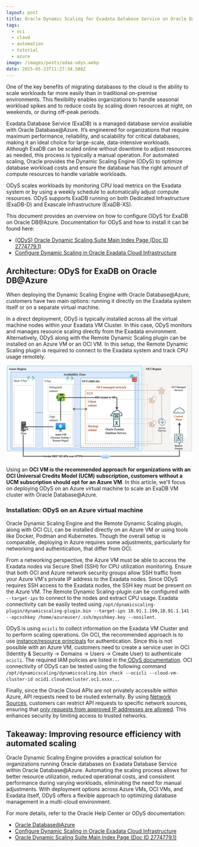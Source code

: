 ```yaml
---
layout: post
title: Oracle Dynamic Scaling for Exadata Database Service on Oracle Database@Azure
tags:
  - oci
  - cloud
  - automation
  - tutorial
  - azure
image: /images/posts/odaa-odys.webp
date: 2025-05-23T11:27:34.588Z
---
```

One of the key benefits of migrating databases to the cloud is the ability to scale workloads far more easily than in traditional on-premise environments. This flexibility enables organizations to handle seasonal workload spikes and to reduce costs by scaling down resources at night, on weekends, or during off-peak periods.

Exadata Database Service (ExaDB) is a managed database service available with Oracle Database@Azure. It’s engineered for organizations that require maximum performance, reliability, and scalability for critical databases, making it an ideal choice for large-scale, data-intensive workloads. Although ExaDB can be scaled online without downtime to adjust resources as needed, this process is typically a manual operation. For automated scaling, Oracle provides the Dynamic Scaling Engine (ODyS) to optimize database workload costs and ensure the database has the right amount of compute resources to handle variable workloads.

ODyS scales workloads by monitoring CPU load metrics on the Exadata system or by using a weekly schedule to automatically adjust compute resources. ODyS supports ExaDB running on both Dedicated Infrastructure (ExaDB-D) and Exascale Infrastructure (ExaDB-XS). 

This document provides an overview on how to configure ODyS for ExaDB on Oracle DB@Azure. Documentation for ODyS and how to install it can be found here:

* [(ODyS) Oracle Dynamic Scaling Suite Main Index Page (Doc ID 2774779.1)](https://support.oracle.com/epmos/faces/DocumentDisplay?id=2774779.1&parent=WIDGET_REFERENCES&sourceId=2770544.1)
* [Configure Dynamic Scaling in Oracle Exadata Cloud Infrastructure](https://docs.oracle.com/en/learn/dynamic_scaling_oeci/index.html)

## Architecture: ODyS for ExaDB on Oracle DB@Azure

When deploying the Dynamic Scaling Engine with Oracle Database@Azure, customers have two main options: running it directly on the Exadata system itself or on a separate virtual machine.

In a direct deployment, ODyS is typically installed across all the virtual machine nodes within your Exadata VM Cluster. In this case, ODyS monitors and manages resource scaling directly from the Exadata environment. Alternatively, ODyS along with the Remote Dynamic Scaling plugin can be installed on an Azure VM or an OCI VM. In this setup, the Remote Dynamic Scaling plugin is required to connect to the Exadata system and track CPU usage remotely.

![Dynamic Scaling for Oracle DB@Azure architecture](/images/posts/webppro_out_4e9e00bf2fa9befe575c6bdf5a0f9882.webp "Dynamic Scaling for Oracle DB@Azure architecture")

Using an **OCI VM is the recommended approach for organizations with an OCI Universal Credits Model (UCM) subscription, customers without a UCM subscription should opt for an Azure VM**. In this article, we'll focus on deploying ODyS on an Azure virtual machine to scale an ExaDB VM cluster with Oracle Database@Azure.

### Installation: ODyS on an Azure virtual machine

Oracle Dynamic Scaling Engine and the Remote Dynamic Scaling plugin, along with OCI CLI, can be installed directly on an Azure VM or using tools like Docker, Podman and Kubernetes. Though the overall setup is comparable, deploying in Azure requires some adjustments, particularly for networking and authentication, that differ from OCI.

From a networking perspective, the Azure VM must be able to access the Exadata nodes via Secure Shell (SSH) for CPU utilization monitoring. Ensure that both OCI and Azure network security groups allow SSH traffic from your Azure VM's private IP address to the Exadata nodes. Since ODyS requires SSH access to the Exadata nodes, the SSH key must be present on the Azure VM. The Remote Dynamic Scaling-plugin can be configured with `--target-ips`​ to connect to the nodes and extract CPU usage. Exadata connectivity can be easily tested using `/opt/dynamicscaling-plugin/dynamicscaling-plugin.bin --target-ips 10.91.1.199,10.91.1.141  --opcsshkey /home/azureuser/.ssh/mysshkey.key --nosilent`​.

ODyS is using `ocicli`​ to collect information on the Exadata VM Cluster and to perform scaling operations. On OCI, the recommended approach is to use [instance/resource principals](https://docs.oracle.com/en-us/iaas/mysql-database/doc/resource-principals.html) for authentication. Since this is not possible with an Azure VM, customers need to create a service user in OCI (Identity & Security → Domains → Users → Create User) to authenticate `ocicli`​. The required IAM policies are listed in the[ ODyS documentation](https://support.oracle.com/epmos/faces/DocumentDisplay?parent=DOCUMENT&sourceId=2774779.1&id=2719916.1). OCI connectivity of ODyS can be tested using the following command  `/opt/dynamicscaling/dynamicscaling.bin check --ocicli --cloud-vm-cluster-id ocid1.cloudvmcluster.oc1.xxxx..`​.

Finally, since the Oracle Cloud APIs are not privately accessible within Azure, API requests need to be routed externally. By using [Network Sources](https://docs.oracle.com/en-us/iaas/Content/Identity/networksources/Introduction_to_Network_Sources.htm), customers can restrict API requests to specific network sources, ensuring that [only requests from approved IP addresses are allowed](https://docs.oracle.com/en-us/iaas/Content/Identity/networksources/Restricting_Access_to_Specific_IP_Addresses.htm). This enhances security by limiting access to trusted networks.

## Takeaway: Improving resource efficiency with automated scaling

Oracle Dynamic Scaling Engine provides a practical solution for organizations running Oracle databases on Exadata Database Service within Oracle Database@Azure. Automating the scaling process allows for better resource utilization, reduced operational costs, and consistent performance during varying workloads, eliminating the need for manual adjustments. With deployment options across Azure VMs, OCI VMs, and Exadata itself, ODyS offers a flexible approach to optimizing database management in a multi-cloud environment.

For more details, refer to the Oracle Help Center or ODyS documentation:

* [Oracle Database@Azure](https://www.oracle.com/cloud/azure/oracle-database-at-azure/)
* [Configure Dynamic Scaling in Oracle Exadata Cloud Infrastructure](https://docs.oracle.com/en/learn/dynamic_scaling_oeci/index.html)
* [Oracle Dynamic Scaling Suite Main Index Page (Doc ID 2774779.1)](https://support.oracle.com/epmos/faces/DocumentDisplay?id=2774779.1)